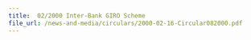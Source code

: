 ```yaml
---
title:  02/2000 Inter-Bank GIRO Scheme
file_url: /news-and-media/circulars/2000-02-16-Circular082000.pdf 
---
```

